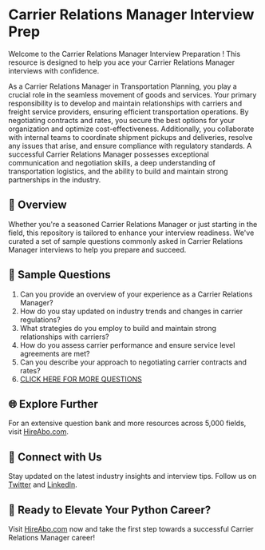 # Carrier Relations Manager Interview Prep

Welcome to the Carrier Relations Manager Interview Preparation ! This resource is designed to help you ace your Carrier Relations Manager interviews with confidence.

As a Carrier Relations Manager in Transportation Planning, you play a crucial role in the seamless movement of goods and services. Your primary responsibility is to develop and maintain relationships with carriers and freight service providers, ensuring efficient transportation operations. By negotiating contracts and rates, you secure the best options for your organization and optimize cost-effectiveness. Additionally, you collaborate with internal teams to coordinate shipment pickups and deliveries, resolve any issues that arise, and ensure compliance with regulatory standards. A successful Carrier Relations Manager possesses exceptional communication and negotiation skills, a deep understanding of transportation logistics, and the ability to build and maintain strong partnerships in the industry.

## 🚀 Overview

Whether you're a seasoned Carrier Relations Manager or just starting in the field, this repository is tailored to enhance your interview readiness. We've curated a set of sample questions commonly asked in Carrier Relations Manager interviews to help you prepare and succeed.

## 📝 Sample Questions

1. Can you provide an overview of your experience as a Carrier Relations Manager?
2. How do you stay updated on industry trends and changes in carrier regulations?
3. What strategies do you employ to build and maintain strong relationships with carriers?
4. How do you assess carrier performance and ensure service level agreements are met?
5. Can you describe your approach to negotiating carrier contracts and rates?
6. [CLICK HERE FOR MORE QUESTIONS](https://hireabo.com/job/23_2_11/Carrier%20Relations%20Manager)

## 🌐 Explore Further

For an extensive question bank and more resources across 5,000 fields, visit [HireAbo.com](https://www.hireabo.com).

## 📱 Connect with Us

Stay updated on the latest industry insights and interview tips. Follow us on [Twitter](https://twitter.com/hireabo) and [LinkedIn](https://www.linkedin.com/in/hire-abo-3609972a8/).

## 🚀 Ready to Elevate Your Python Career?

Visit [HireAbo.com](https://www.hireabo.com) now and take the first step towards a successful Carrier Relations Manager career!